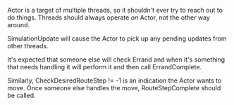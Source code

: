 ﻿Actor is a target of multiple threads, so it shouldn't ever try to reach out to do things. Threads should always operate *on* Actor, not the other way around.

SimulationUpdate will cause the Actor to pick up any pending updates from other threads.

It's expected that someone else will check Errand and when it's something that needs handling it will perform it and then call ErrandComplete.

Similarly, CheckDesiredRouteStep != -1 is an indication the Actor wants to move.  Once someone else handles the move, RouteStepComplete should be called.
